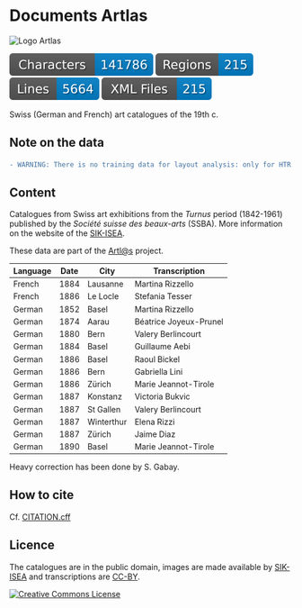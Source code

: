 # Documents  Artlas

<img alt="Logo Artlas" style="border-width:0" src="https://artlas.huma-num.fr/wp-content/uploads/2017/03/Artlas_logo_white.png" /><br/>

![characters badge](badges/characters.svg) ![regions badge](badges/regions.svg) ![lines badge](badges/lines.svg) ![files badge](badges/files.svg) 

Swiss (German and French) art catalogues of the 19th c.

## Note on the data

```diff
- WARNING: There is no training data for layout analysis: only for HTR.
```

## Content

Catalogues from Swiss art exhibitions from the _Turnus_ period (1842-1961) published by the _Société suisse des beaux-arts_ (SSBA). More information on the website of the [SIK-ISEA](https://www.sik-isea.ch/fr-ch/Archives-de-lart-biblioth%C3%A8que/Biblioth%C3%A8que/Fonds-num%C3%A9riques/Catalogue-des-Turnus).

These data are part of the [Artl@s](https://artlas.huma-num.fr/fr/) project.

| Language | Date | City       | Transcription          |
|----------|------|------------|------------------------|
| French   | 1884 | Lausanne   | Martina Rizzello       |
| French   | 1886 | Le Locle   | Stefania Tesser        |
| German   | 1852 | Basel      | Martina Rizzello       |
| German   | 1874 | Aarau      | Béatrice Joyeux-Prunel |
| German   | 1880 | Bern       | Valery Berlincourt     |
| German   | 1884 | Basel      | Guillaume Aebi         |
| German   | 1886 | Basel      | Raoul Bickel           |
| German   | 1886 | Bern       | Gabriella Lini         |
| German   | 1886 | Zürich     | Marie Jeannot-Tirole   |
| German   | 1887 | Konstanz   | Victoria Bukvic        |
| German   | 1887 | St Gallen  | Valery Berlincourt     |
| German   | 1887 | Winterthur | Elena Rizzi            |
| German   | 1887 | Zürich     | Jaime Diaz             |
| German   | 1890 | Basel      | Marie Jeannot-Tirole   |

Heavy correction has been done by S. Gabay.

## How to cite

Cf. [CITATION.cff](https://github.com/FoNDUE-HTR/FONDUE-FR-MSS-18/blob/main/citation.cff)

## Licence

The catalogues are in the public domain, images are made available by [SIK-ISEA](https://www.sik-isea.ch/fr-ch/Archives-de-lart-biblioth%C3%A8que/Biblioth%C3%A8que/Fonds-num%C3%A9riques/Catalogue-des-Turnus) and transcriptions are [CC-BY](https://creativecommons.org/licenses/by/2.0/fr/).

<a rel="license" href="https://creativecommons.org/licenses/by/2.0"><img alt="Creative Commons License" style="border-width:0" src="https://i.creativecommons.org/l/by/2.0/88x31.png" /></a><br />